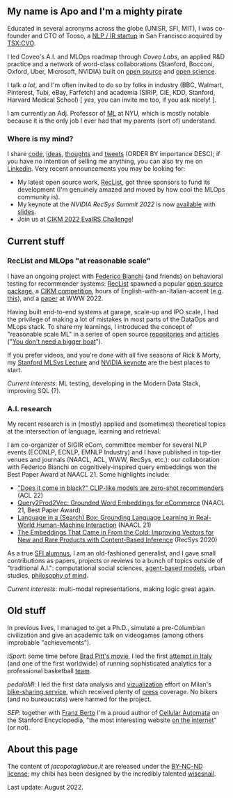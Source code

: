 ## My name is Apo and I'm a mighty pirate

Educated in several acronyms across the globe (UNISR, SFI, MIT), I was co-founder and CTO of Tooso, a [NLP / IR startup](https://www.gartner.com/en/documents/3913700/cool-vendors-in-digital-commerce) in San Francisco acquired by [TSX:CVO](https://www.coveo.com/en/company/news-releases/2019/coveo-acquires-tooso). 

I led Coveo's A.I. and MLOps roadmap through _Coveo Labs_, an applied R&D practice and a network of word-class collaborations (Stanford, Bocconi, Oxford, Uber, Microsoft, NVIDIA) built on [open source](https://github.com/jacopotagliabue) and [open science](https://github.com/coveooss/SIGIR-ecom-data-challenge).

I talk _a lot_, and I'm often invited to do so by folks in industry (BBC, Walmart, Pinterest, Tubi, eBay, Farfetch) and academia (SIRIP, CiE, KDD, Stanford, Harvard Medical School) [ _yes_, you can invite me too, if you ask nicely! ].

I am currently an Adj. Professor of [ML](https://github.com/jacopotagliabue/FREE_7773) at NYU, which is mostly notable because it is the only job I ever had that my parents (sort of) understand.

### Where is my mind?

I share [code](https://github.com/jacopotagliabue), [ideas](https://scholar.google.com/citations?user=NDX19U0AAAAJ&hl=en), [thoughts](https://medium.com/@jacopotagliabue) and [tweets](https://twitter.com/jacopotagliabue) (ORDER BY importance DESC); if you have no intention of selling me anything, you can also try me on [Linkedin](https://www.linkedin.com/in/jacopotagliabue/). Very recent announcements you may be looking for:

* My latest open source work, [RecList](http://reclist.io/), got three sponsors to fund its development (I'm genuinely amazed and moved by how cool the MLOps community is).
* My keynote at the _NVIDIA RecSys Summit 2022_ is now [available](https://youtu.be/9rouLchcC0k?t=147) with [slides](https://github.com/jacopotagliabue/recs-at-resonable-scale/blob/main/slides/NVIDIA_RECSYS_SUMMIT_JT.pdf).
* Join us at [CIKM 2022 EvalRS Challenge](https://reclist.io/cikm2022-cup/)!

## Current stuff

### RecList and MLOps "at reasonable scale"

I have an ongoing project with [Federico Bianchi](https://federicobianchi.io/) (and friends) on behavioral testing for recommender systems: [RecList](http://reclist.io/) spawned a popular [open source package](https://github.com/jacopotagliabue/reclist), a [CIKM competition](https://reclist.io/cikm2022-cup/), hours of English-with-an-Italian-accent (e.g. [this](https://www.youtube.com/watch?v=cAlJYxFYA04)), and a [paper](https://arxiv.org/abs/2111.09963) at WWW 2022.

Having built end-to-end systems at garage, scale-up and IPO scale, I had the privilege of making a lot of mistakes in most parts of the DataOps and MLops stack. To share my learnings, I introduced the concept of "reasonable scale ML" in a series of open source [repositories](https://github.com/jacopotagliabue/recs-at-resonable-scale) and [articles](https://towardsdatascience.com/tagged/mlops-without-much-ops) ("[You don't need a bigger boat](https://github.com/jacopotagliabue/you-dont-need-a-bigger-boat)").

If you prefer videos, and you're done with all five seasons of Rick & Morty, my [Stanford MLSys Lecture](https://www.youtube.com/watch?v=Ndxpo4PeEms) and [NVIDIA keynote](https://youtu.be/9rouLchcC0k?t=147) are the best places to start. 

_Current interests_: ML testing, developing in the Modern Data Stack, improving SQL (?). 

### A.I. research

My recent research is in (mostly) applied and (sometimes) theoretical topics at the intersection of language, learning and retrieval. 

I am co-organizer of SIGIR eCom, committee member for several NLP events (ECONLP, ECNLP, EMNLP Industry) and I have published in top-tier venues and journals (NAACL, ACL, WWW, RecSys, etc.): our collaboration with Federico Bianchi on cognitively-inspired query embeddings won the Best Paper Award at NAACL 21. Some highlights include:

* ["Does it come in black?" CLIP-like models are zero-shot recommenders](https://aclanthology.org/2022.ecnlp-1.22/) (ACL 22)
* [Query2Prod2Vec: Grounded Word Embeddings for eCommerce](https://aclanthology.org/2021.naacl-industry.20/) (NAACL 21, Best Paper Award)
* [Language in a (Search) Box: Grounding Language Learning in Real-World Human-Machine Interaction](https://aclanthology.org/2021.naacl-main.348/) (NAACL 21)
* [The Embeddings That Came in From the Cold: Improving Vectors for New and Rare Products with Content-Based Inference](https://dl.acm.org/doi/10.1145/3383313.3411477) (RecSys 2020)

As a true [SFI alumnus](https://www.santafe.edu/engage/learn/alumni/jacopo-tagliabue), I am an old-fashioned generalist, and I gave small contributions as papers, projects or reviews to a bunch of topics outside of "traditional A.I.": computational social sciences, [agent-based models](https://appliednetsci.springeropen.com/articles/10.1007/s41109-017-0029-0), urban studies, [philosophy of mind](https://link.springer.com/article/10.1007/s11023-013-9332-4).

_Current interests_: multi-modal representations, making logic great again.

## Old stuff

In previous lives, I managed to get a Ph.D., simulate a pre-Columbian civilization and give an academic talk on videogames (among others improbable "achievements").

_iSport_: some time before [Brad Pitt's movie](https://en.wikipedia.org/wiki/Moneyball_(film)), I led the first [attempt in Italy](public/isport_gazzetta.pdf) (and one of the first worldwide) of running sophisticated analytics for a professional basketball [team](http://www.olimpiamilano.com/en/).

_pedalaMI_: I led the first data analysis and [vizualization](https://vimeo.com/74664341) effort on Milan's [bike-sharing service](public/PedalaMi.pdf), which received plenty of [press](http://milano.corriere.it/milano/notizie/cronaca/13_settembre_18/ciclobby-censimento-biciclette-mobilita-sostenibile-2223163930809.shtml) coverage. No bikers (and no bureaucrats) were harmed for the project.

_SEP_: together with [Franz Berto](https://www.st-andrews.ac.uk/philosophy/people/fb96) I'm a proud author of [Cellular Automata](https://plato.stanford.edu/entries/cellular-automata/) on the Stanford Encyclopedia, "the most interesting website [on the internet](https://qz.com/480741/this-free-online-encyclopedia-has-achieved-what-wikipedia-can-only-dream-of/)" (or not).

## About this page

The content of _jacopotagliabue.it_ are released under the [BY-NC-ND license](https://creativecommons.org/licenses/by-nc-nd/3.0/); my chibi has been designed by the incredibly talented [wisesnail](https://www.instagram.com/wisesnail/?hl=en). 

Last update: August 2022. 
